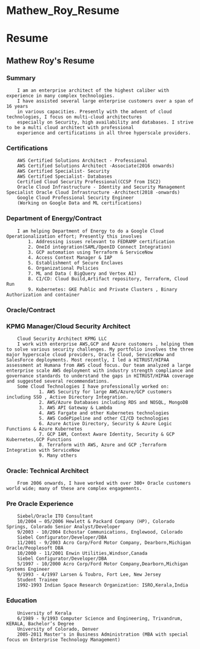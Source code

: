 # Mathew_Roy_Resume

# Resume
 ## Mathew Roy's Resume

   ### Summary

        I am an enterprise architect of the highest caliber with experience in many complex technologies.
        I have assisted several large enterprise customers over a span of 16 years
        in various capacities. Presently with the advent of cloud technologies, I focus on multi-cloud architectures 
        especially on Security, high availability and databases. I strive to be a multi cloud architect with professional 
        experience and certifications in all three hyperscale providers.

   ###  Certifications
        AWS Certified Solutions Architect - Professional
        AWS Certified Solutions Architect -Associate(2016 onwards)
        AWS Certified Specialist- Security
        AWS Certified Specialist- Databases
        Certified Cloud Security Professional(CCSP from ISC2)
        Oracle Cloud Infrastructure - Identity and Security Management Specialist Oracle Cloud Infrastructure -Architect(2018 -onwards)
        Google Cloud Professional Security Engineer
        (Working on Google Data and ML certifications)

   ###  Department of Energy/Contract

        I am helping Department of Energy to do a Google Cloud Operationalization effort; Presently this involves
            1. Addressing issues relevant to FEDRAMP certification
            2. OneId integration(SAML/OpenID Connect Integration)
            3. GCP automation using Terraform & ServiceNow
            4. Access Context Manager & IAP
            5. Establishment of Secure Enclaves
            6. Organizational Policies
            7. ML and Data ( BigQuery and Vertex AI)
            8. CI/CD: Cloud Build,Artifact repository, Terraform, Cloud Run
            9. Kubernetes: GKE Public and Private Clusters , Binary Authorization and container

   ###  Oracle/Contract

   ###  KPMG Manager/Cloud Security Architect

        Cloud Security Architect KPMG LLC
        I work with enterprise AWS,GCP and Azure customers , helping them to solve various security challenges. My portfolio involves the three major hyperscale cloud providers, Oracle Cloud, ServiceNow and SalesForce deployments. Most recently, I led a HITRUST/HIPAA assessment at Humana from AWS cloud focus. Our team analyzed a large enterprise scale AWS deployment with industry strength compliance and governance standards to understand the gaps in HITRUST/HIPAA coverage and suggested several recommendations.
        Some Cloud Technologies I have professionally worked on:
                1. AWS Security for large AWS/Azure/GCP customers including SSO , Active Directory Integration.
                2. AWS/Azure Databases including RDS and NOSQL, MongoDB
                3. AWS API Gateway & Lambda
                4. AWS Fargate and other Kubernetes technologies
                5. AWS CodePipeline and other CI/CD technologies
                6. Azure Active Directory, Security & Azure Logic Functions & Azure Kubernetes
                7. GCP IAM, Context Aware Identity, Security & GCP Kubernetes,GCP Functions
                8. Terraform with AWS, Azure and GCP ;Terraform Integration with ServiceNow
                9. Many others


   ###  Oracle: Technical Architect
        From 2006 onwards, I have worked with over 300+ Oracle customers world wide; many of these are complex engagements. 


   ###  Pre Oracle Experience
        Siebel/Oracle ITO Consultant
        10/2004 – 05/2006 Hewlett & Packard Company (HP), Colorado Springs, Colorado Senior Analyst/Developer
        9/2003 - 10/2004 Echostar Communications, Englewood, Colorado
        Siebel Configurator/Developer/DBA
        11/2001 - 9/2003 Acro Corp/Ford Motor Company, Dearborn,Michigan Oracle/Peoplesoft DBA
        10/2000 - 11/2001 Enwin Utilities,Windsor,Canada
        Siebel Configurator/Developer/DBA
        5/1997 - 10/2000 Acro Corp/Ford Motor Company,Dearborn,Michigan Systems Engineer
        9/1993 - 4/1997 Larsen & Toubro, Fort Lee, New Jersey
        Student Trainee
        1992-1993 Indian Space Research Organization: ISRO,Kerala,India
   ###  Education
        University of Kerala
        6/1989 - 9/1993 Computer Science and Engineering, Trivandrum, KERALA, Bachelor’s Degree
        University of Colorado, Denver
        2005-2011 Master's in Business Administration (MBA with special focus on Enterprise Technology Management)



